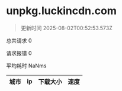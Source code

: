 
  # unpkg.luckincdn.com

  > 更新时间 2025-08-02T00:52:53.573Z
  
  总共请求 0

  请求报错 0

  平均耗时 NaNms

|城市|ip|下载大小|速度|
|-----|----------|---|---|

  